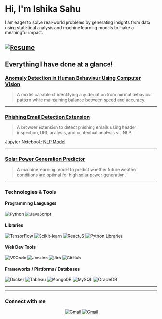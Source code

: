 # Hi, I'm Ishika Sahu

I am eager to solve real-world problems by generating insights from data using statistical analysis and machine learning models to make a meaningful impact.

[![Resume](https://img.shields.io/badge/Resume-View-blue?logo=resume)](https://drive.google.com/file/d/1xs7TRTcUgimFbebRsHAGTfxvZoE0dNSF/view?usp=sharing)
---

## Everything I have done at a glance!

### [**Anomaly Detection in Human Behaviour Using Computer Vision**](https://colab.research.google.com/drive/1JZookAGvND_-lqOw7-g_I9xD_jSp5icK?usp=sharing)
>  A model capable of identifying any deviation from normal behaviour pattern while maintaining balance between speed and accuracy. 

---

### [**Phishing Email Detection Extension**](https://github.com/yashrustagi2004/Kingfisher.git)
> A browser extension to detect phishing emails using header inspection, URL analysis, and contextual analysis via NLP.

 Jupyter Notebook: [NLP Model](https://colab.research.google.com/drive/1nbZ5-bnbRk9NsZTylJRUnHSwPXi3OBaG?usp=sharing)

---

### [**Solar Power Generation Predictor**](https://github.com/IshikaSahu441/SKAI.git)
> A machine learning model to predict whether future weather conditions are optimal for high solar power generation.

---

### Technologies & Tools

#### Programming Languages
![Python](https://img.shields.io/badge/Python-3776AB?logo=python&logoColor=white)
![JavaScript](https://img.shields.io/badge/JavaScript-F7DF1E?logo=javascript&logoColor=black)

#### Libraries
![TensorFlow](https://img.shields.io/badge/TensorFlow-FF6F00?logo=tensorflow&logoColor=white)
![Scikit-learn](https://img.shields.io/badge/Scikit--learn-F7931E?logo=scikit-learn&logoColor=white)
![ReactJS](https://img.shields.io/badge/React-20232A?logo=react&logoColor=61DAFB)
![Python Libraries](https://img.shields.io/badge/NumPy%20%7C%20Pandas%20%7C%20Matplotlib-013220?logo=python&logoColor=white)

#### Web Dev Tools
![VSCode](https://img.shields.io/badge/VSCode-007ACC?logo=visual-studio-code&logoColor=white)
![Jenkins](https://img.shields.io/badge/Jenkins-D24939?logo=jenkins&logoColor=white)
![Jira](https://img.shields.io/badge/Jira-0052CC?logo=jira&logoColor=white)
![GitHub](https://img.shields.io/badge/GitHub-181717?logo=github&logoColor=white)

#### Frameworks / Platforms / Databases
![Docker](https://img.shields.io/badge/Docker-2496ED?logo=docker&logoColor=white)
![Tableau](https://img.shields.io/badge/Tableau-E97627?logo=tableau&logoColor=white)
![MongoDB](https://img.shields.io/badge/MongoDB-47A248?logo=mongodb&logoColor=white)
![MySQL](https://img.shields.io/badge/MySQL-4479A1?logo=mysql&logoColor=white)
![OracleDB](https://img.shields.io/badge/Oracle-F80000?logo=oracle&logoColor=white)

---
---

### Connect with me 

<p align="center">
  <a href="https://www.linkedin.com/in/ishika-sahu-900a5924a" target="_blank">
    <img src="https://img.shields.io/badge/LinkedIn-blue?style=for-the-badge&logo=linkedin&logoColor=white" alt=""/>
  </a>
  <a href="mailto:ishika.sahu22@st.niituniversity.in" target="_blank">
    <img src="https://img.shields.io/badge/Gmail-red?style=for-the-badge&logo=gmail&logoColor=white" alt="Gmail"/>
  </a>
  <a href="mailto:ishusahu2946@gmail.com" target="_blank">
    <img src="https://img.shields.io/badge/Gmail-blue?style=for-the-badge&logo=gmail&logoColor=white" alt="Gmail"/>
  </a>
</p>
